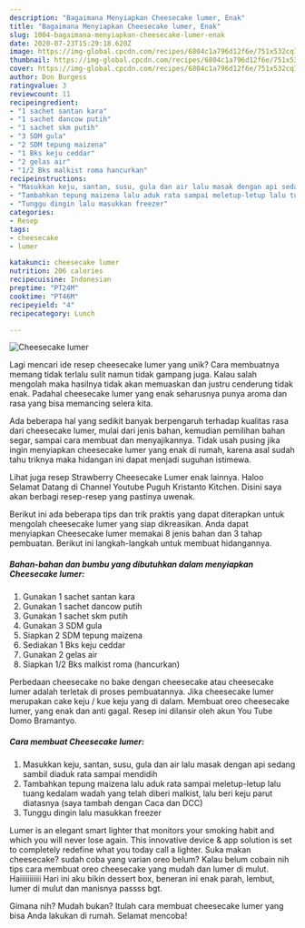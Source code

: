 ```yaml
---
description: "Bagaimana Menyiapkan Cheesecake lumer, Enak"
title: "Bagaimana Menyiapkan Cheesecake lumer, Enak"
slug: 1004-bagaimana-menyiapkan-cheesecake-lumer-enak
date: 2020-07-23T15:29:18.620Z
image: https://img-global.cpcdn.com/recipes/6804c1a796d12f6e/751x532cq70/cheesecake-lumer-foto-resep-utama.jpg
thumbnail: https://img-global.cpcdn.com/recipes/6804c1a796d12f6e/751x532cq70/cheesecake-lumer-foto-resep-utama.jpg
cover: https://img-global.cpcdn.com/recipes/6804c1a796d12f6e/751x532cq70/cheesecake-lumer-foto-resep-utama.jpg
author: Don Burgess
ratingvalue: 3
reviewcount: 11
recipeingredient:
- "1 sachet santan kara"
- "1 sachet dancow putih"
- "1 sachet skm putih"
- "3 SDM gula"
- "2 SDM tepung maizena"
- "1 Bks keju ceddar"
- "2 gelas air"
- "1/2 Bks malkist roma hancurkan"
recipeinstructions:
- "Masukkan keju, santan, susu, gula dan air lalu masak dengan api sedang sambil diaduk rata sampai mendidih"
- "Tambahkan tepung maizena lalu aduk rata sampai meletup-letup lalu tuang kedalam wadah yang telah diberi malkist, lalu beri keju parut diatasnya (saya tambah dengan Caca dan DCC)"
- "Tunggu dingin lalu masukkan freezer"
categories:
- Resep
tags:
- cheesecake
- lumer

katakunci: cheesecake lumer 
nutrition: 206 calories
recipecuisine: Indonesian
preptime: "PT24M"
cooktime: "PT46M"
recipeyield: "4"
recipecategory: Lunch

---
```



![Cheesecake lumer](https://img-global.cpcdn.com/recipes/6804c1a796d12f6e/751x532cq70/cheesecake-lumer-foto-resep-utama.jpg)

Lagi mencari ide resep cheesecake lumer yang unik? Cara membuatnya memang tidak terlalu sulit namun tidak gampang juga. Kalau salah mengolah maka hasilnya tidak akan memuaskan dan justru cenderung tidak enak. Padahal cheesecake lumer yang enak seharusnya punya aroma dan rasa yang bisa memancing selera kita.

Ada beberapa hal yang sedikit banyak berpengaruh terhadap kualitas rasa dari cheesecake lumer, mulai dari jenis bahan, kemudian pemilihan bahan segar, sampai cara membuat dan menyajikannya. Tidak usah pusing jika ingin menyiapkan cheesecake lumer yang enak di rumah, karena asal sudah tahu triknya maka hidangan ini dapat menjadi suguhan istimewa.

Lihat juga resep Strawberry Cheesecake Lumer enak lainnya. Haloo Selamat Datang di Channel Youtube Puguh Kristanto Kitchen. Disini saya akan berbagi resep-resep yang pastinya uwenak.


Berikut ini ada beberapa tips dan trik praktis yang dapat diterapkan untuk mengolah cheesecake lumer yang siap dikreasikan. Anda dapat menyiapkan Cheesecake lumer memakai 8 jenis bahan dan 3 tahap pembuatan. Berikut ini langkah-langkah untuk membuat hidangannya.

<!--inarticleads1-->

##### Bahan-bahan dan bumbu yang dibutuhkan dalam menyiapkan Cheesecake lumer:

1. Gunakan 1 sachet santan kara
1. Gunakan 1 sachet dancow putih
1. Gunakan 1 sachet skm putih
1. Gunakan 3 SDM gula
1. Siapkan 2 SDM tepung maizena
1. Sediakan 1 Bks keju ceddar
1. Gunakan 2 gelas air
1. Siapkan 1/2 Bks malkist roma (hancurkan)


Perbedaan cheesecake no bake dengan cheesecake atau cheesecake lumer adalah terletak di proses pembuatannya. Jika cheesecake lumer merupakan cake keju / kue keju yang di dalam. Membuat oreo cheesecake lumer, yang enak dan anti gagal. Resep ini dilansir oleh akun You Tube Domo Bramantyo. 

<!--inarticleads2-->

##### Cara membuat Cheesecake lumer:

1. Masukkan keju, santan, susu, gula dan air lalu masak dengan api sedang sambil diaduk rata sampai mendidih
1. Tambahkan tepung maizena lalu aduk rata sampai meletup-letup lalu tuang kedalam wadah yang telah diberi malkist, lalu beri keju parut diatasnya (saya tambah dengan Caca dan DCC)
1. Tunggu dingin lalu masukkan freezer


Lumer is an elegant smart lighter that monitors your smoking habit and which you will never lose again. This innovative device &amp; app solution is set to completely redefine what you today call a lighter. Suka makan cheesecake? sudah coba yang varian oreo belum? Kalau belum cobain nih tips cara membuat oreo cheesecake yang mudah dan lumer di mulut. Haiiiiiiiiiii Hari ini aku bikin dessert box, beneran ini enak parah, lembut, lumer di mulut dan manisnya passss bgt. 

Gimana nih? Mudah bukan? Itulah cara membuat cheesecake lumer yang bisa Anda lakukan di rumah. Selamat mencoba!
